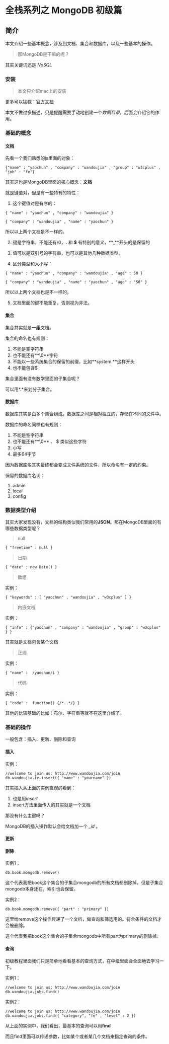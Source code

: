 # 全栈系列之 MongoDB 初级篇

## 简介

本文介绍一些基本概念，涉及到文档、集合和数据库，以及一些基本的操作。

> 那MongoDB是干嘛的呢？

其实关键词还是 *NoSQL*


### 安装

> 本文只介绍mac上的安装

更多可以猛戳：[官方文档](http://docs.mongodb.org/manual/tutorial/install-mongodb-on-os-x/)

本文不做过多描述，只是提醒需要手动地创建一个*数据目录*，后面会介绍它的作用。


### 基础的概念

#### 文档

先看一个我们熟悉的js里面的对象：

```shell
{"name" : "yaochun" , "company" : "wandoujia" , "group" : "w3cplus" , "job" : "fe"}
```

其实这也是MongoDB里面的核心概念：**文档**

就是键值对，但是有一些特有的特性：

1. 这个键值对是有序的：

```shell
{ "name" : "yaochun" , "company" : "wandoujia" }

{ "company" : "wandoujia" , "name" : "yaochun" }
```

所以以上两个文档是不一样的。

2. 键是字符串，不能还有\0，**.** 和 **$** 有特别的意义，**_**开头的是保留的

3. 值可以是双引号的字符串，也可以是其他几种数据类型。

4. 区分类型和大小写：

```shell
{ "name" : "yaochun" , "company" : "wandoujia" , "age" : 50 }

{ "company" : "wandoujia" , "name" : "yaochun" , "age" : "50" }
```

所以以上两个文档也是不一样的。


5. 文档里面的键不能重复，否则视为非法。

#### 集合

集合其实就是**一组**文档。

集合的命名也有规则：

1. 不能是空字符串
2. 也不能还有**\0**字符
3. 不能以一些系统集合的保留的前缀，比如**system.**这样开头
4. 也不能包含$

集合里面有没有数学里面的子集合呢？

可以用*.*来划分子集合。

#### 数据库

数据库其实是由多个集合组成。数据库之间是相对独立的，存储在不同的文件中。

数据库的命名同样也有规则：

1. 不能是空字符串
2. 也不能还有**\0** 、 $ 类似这些字符
3. 小写
4. 最多64字节

因为数据库名其实最终都会变成文件系统的文件，所以命名有一定的约束。

保留的数据库名词：

1. admin
2. local
3. config


### 数据类型介绍

其实大家发现没有，文档的结构类似我们常用的**JSON**。那在MongoDB里面的有哪些数据类型呢？

> null

```shell
{ "freetime" : null }
```


> 日期

```shell
{ "date" : new Date() }
```

> 数组

实例：

```shell
{ "keywords" : [ "yaochun" , "wandoujia" , "w3cplus" ] }
```

> 内嵌文档

实例：

```shell
{ "info" : {"yaochun" , "company" : "wandoujia" , "group" : "w3cplus" } }
```

其实就是文档包含某个文档


> 正则

实例：

```shell
{ "name" :  /yaochun/i }
```

> 代码

实例：

```shell
{ "code" :  function() {/*..*/} }
```


其他的比较基础的比如：布尔、字符串等就不在这里介绍了。




### 基础的操作

一般包含：插入、更新、删除和查询

#### 插入

实例：

```shell
//welcome to join us: http://www.wandoujia.com/join
db.wandoujia.fe.insert({ "name" : "yourname" })
```

其实插入从上面的实例直观的看到：

1. 也是用*insert*
2. insert方法里面传入的其实就是一个文档


那没有什么主键吗？

MongoDB的插入操作默认会给文档加一个 *_id* 。





#### 更新






#### 删除


实例1：

```shell
db.book.mongodb.remove()
```

这个代表我把book这个集合的子集合mongodb的所有文档都删除掉，但是子集合mongodb本身还在，索引也会保留。



实例2：

```shell
db.book.mongodb.remove({ "part" : "primary" })
```

这里给remove这个操作传递了一个文档，做查询和筛选用的。符合条件的文档才会被删除。

这个代表我把book这个集合的子集合mongodb中所有part为primary的删除掉。

#### 查询

初级教程里面我们只是简单地看看基本的查询方式，在中级里面会全面地去学习一下。


实例1：

```shell
//welcome to join us: http://www.wandoujia.com/join
db.wandoujia.jobs.find()
```

实例2：

```shell
//welcome to join us: http://www.wandoujia.com/join
db.wandoujia.jobs.find({ "category", "fe" , "level" : 2 })
```

从上面的实例中，我们看出，最基本的查询可以用**find**

而且find里面可以传递参数，比如某个或者某几个文档来指定查询的条件。

